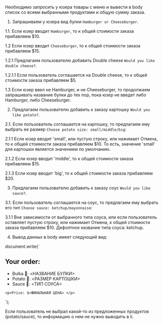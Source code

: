 Необходимо запросить у юзера товары с меню и вывести в body список со всеми выбранными продуктами и общую сумму заказа.



1. Запрашиваем у юзера вид булки `Hamburger or Cheeseburger`.

1.1. Если юзер вводит `Hamburger`, то к общей стоимости заказа прибавляем $10.

1.2 Если юзер вводит `Cheeseburger`, то к общей стоимости заказа прибавляем $15.

1.2.1 Предлагаем пользователю добавить Double cheese `Would you like double cheese?`.

1.2.1.1 Если пользователь соглашается на Double cheese, то к общей стоимости заказа прибавляем $5.

1.3 Если юзер ввел не Hamburger, и не Cheeseburger, то продолжаем запрашивать название булки до тех пор, пока юзер не введет либо Hamburger, либо Cheeseburger.



2. Предлагаем пользователю добавить к заказу картошку `Would you like potato?`.

2.1. Если пользователь соглашается на картошку, то предлагаем ему выбрать ее размер `Choose potato size: small/middle/big`:

2.1.1 Если юзер вводит 'small', или пустую строку, или нажимает Отмена, то к общей стоимости заказа прибавляем $10. То есть, значение 'small' для картошки является значением по умолчанию.

2.1.2 Если юзер вводит 'middle', то к общей стоимости заказа прибавляем $15. 

2.1.3 Если юзер вводит 'big', то к общей стоимости заказа прибавляем $20. 



3. Предлагаем пользователю добавить к заказу соус `Would you like sauce?`.

3.1. Если пользователь соглашается на соус, то предлагаем ему выбрать его тип `Choose sauce: ketchup/mayonnaise`:

3.1.1 Вне зависимости от выбранного типа соуса, или если пользователь оставляет пустую строку, или нажимает Отмена, к общей стоимости заказа прибавляем $10. Дефолтное название типа соуса: ketchup.



4. Вывод данных в body имеет следующий вид:

document.write(`<h2>Your order:</h2>
	<ul>
		<li>Bulka 🍔: <НАЗВАНИЕ БУЛКИ> </li>
		<li>Potato 🍟: <РАЗМЕР КАРТОШКИ> </li>
		<li>Sauce 🧂: <ТИП СОУСА> </li>
	</ul>

	<p>Price: $<ФИНАЛЬНАЯ ЦЕНА> </p>
`);

Если пользователь не выбрал какой-то из предложенных продуктов (potato/sauce), то информацию о нем не нужно выводить в li.